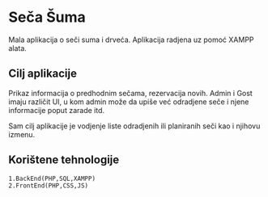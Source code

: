 # Seča Šuma
  Mala aplikacija o seči suma i drveća. Aplikacija radjena uz pomoć XAMPP alata.

## Cilj aplikacije
Prikaz informacija o predhodnim sečama, rezervacija novih. Admin i Gost imaju različit UI, u kom admin može da upiše
već odradjene seče i njene informacije poput zarade itd.

Sam cilj aplikacije je vodjenje liste odradjenih ili planiranih seči kao i njihovu izmenu.

## Korištene tehnologije
    1.BackEnd(PHP,SQL,XAMPP)
    2.FrontEnd(PHP,CSS,JS)